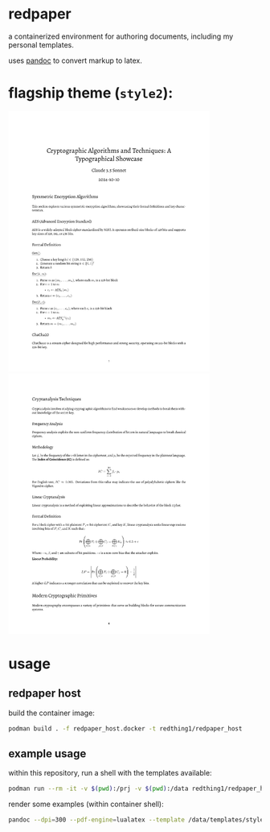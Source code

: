 
# redpaper

a containerized environment for authoring documents, including my personal templates.

uses [pandoc](https://pandoc.org/) to convert markup to latex.

# flagship theme (`style2`):

<img src="./media/crypto_showcase_style2-1.png" width="400"/>
<img src="./media/crypto_showcase_style2-4.png" width="400"/> 

# usage

## redpaper host

build the container image:

```sh
podman build . -f redpaper_host.docker -t redthing1/redpaper_host
```

## example usage

within this repository, run a shell with the templates available:

```sh
podman run --rm -it -v $(pwd):/prj -v $(pwd):/data redthing1/redpaper_host
```

render some examples (within container shell):
```sh
pandoc --dpi=300 --pdf-engine=lualatex --template /data/templates/style2/style2-template.tex -i ./examples/crypto_showcase.md -o ./examples/crypto_showcase_style2.pdf
```
